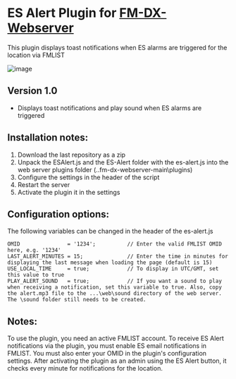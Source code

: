 # ES Alert Plugin for [FM-DX-Webserver](https://github.com/NoobishSVK/fm-dx-webserver)

This plugin displays toast notifications when ES alarms are triggered for the location via FMLIST

![image](https://github.com/user-attachments/assets/e10a6fba-4514-4c1a-a41f-4a3ae0435449)

## Version 1.0 

- Displays toast notifications and play sound when ES alarms are triggered

## Installation notes:

1. 	Download the last repository as a zip
2.	Unpack the ESAlert.js and the ES-Alert folder with the es-alert.js into the web server plugins folder (..fm-dx-webserver-main\plugins)
3.  Configure the settings in the header of the script
4. 	Restart the server
5. 	Activate the plugin it in the settings

## Configuration options:

The following variables can be changed in the header of the es-alert.js

	OMID               = '1234';          // Enter the valid FMLIST OMID here, e.g. '1234'
	LAST_ALERT_MINUTES = 15;              // Enter the time in minutes for displaying the last message when loading the page (default is 15)
	USE_LOCAL_TIME     = true;            // To display in UTC/GMT, set this value to true
	PLAY_ALERT_SOUND   = true;            // If you want a sound to play when receiving a notification, set this variable to true. Also, copy the alert.mp3 file to the ...\web\sound directory of the web server. The \sound folder still needs to be created.

## Notes: 

To use the plugin, you need an active FMLIST account. To receive ES Alert notifications via the plugin, you must enable ES email notifications in FMLIST. You must also enter your OMID in the plugin's configuration settings. After activating the plugin as an admin using the ES Alert button, it checks every minute for notifications for the location.

